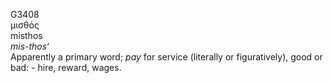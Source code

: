 <body>
  <p>G3408<br>  μισθός  <br> misthos  <br><i>mis-thos‘ </i><br>Apparently a primary word; <i>pay</i> for service (literally or figuratively), good or bad: - hire, reward, wages.<br></p>
 </body>